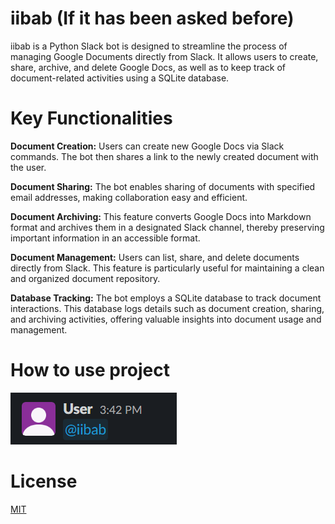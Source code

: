 # iibab (If it has been asked before) 
iibab is a Python Slack bot is designed to streamline the process of managing Google Documents directly from Slack. It allows users to create, share, archive, and delete Google Docs, as well as to keep track of document-related activities using a SQLite database.
# Key Functionalities  
**Document Creation:** Users can create new Google Docs via Slack commands. The bot then shares a link to the newly created document with the user.

**Document Sharing:** The bot enables sharing of documents with specified email addresses, making collaboration easy and efficient.

**Document Archiving:** This feature converts Google Docs into Markdown format and archives them in a designated Slack channel, thereby preserving important information in an accessible format.

**Document Management:** Users can list, share, and delete documents directly from Slack. This feature is particularly useful for maintaining a clean and organized document repository.

**Database Tracking:** The bot employs a SQLite database to track document interactions. This database logs details such as document creation, sharing, and archiving activities, offering valuable insights into document usage and management.

# How to use project 
![Description of Picture1](images/picture1.png)
# License 
[MIT](https://choosealicense.com/licenses/mit/)
